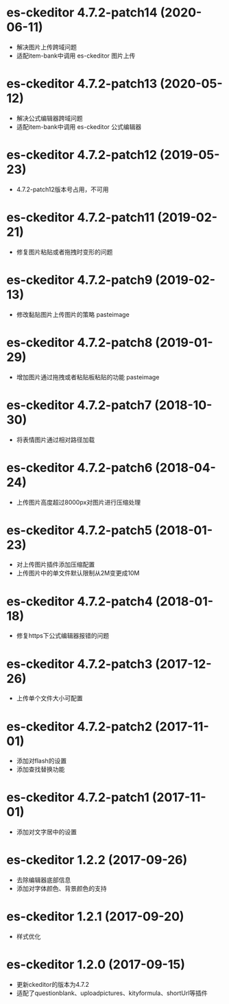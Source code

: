 # es-ckeditor 4.7.2-patch14 (2020-06-11)

* 解决图片上传跨域问题
* 适配item-bank中调用 es-ckeditor 图片上传

# es-ckeditor 4.7.2-patch13 (2020-05-12)

* 解决公式编辑器跨域问题
* 适配item-bank中调用 es-ckeditor 公式编辑器

# es-ckeditor 4.7.2-patch12 (2019-05-23)

* 4.7.2-patch12版本号占用，不可用

# es-ckeditor 4.7.2-patch11 (2019-02-21)

* 修复图片粘贴或者拖拽时变形的问题

# es-ckeditor 4.7.2-patch9 (2019-02-13)

* 修改黏贴图片上传图片的策略 pasteimage

# es-ckeditor 4.7.2-patch8 (2019-01-29)

* 增加图片通过拖拽或者粘贴板粘贴的功能 pasteimage

# es-ckeditor 4.7.2-patch7 (2018-10-30)

* 将表情图片通过相对路径加载

# es-ckeditor 4.7.2-patch6 (2018-04-24)

* 上传图片高度超过8000px对图片进行压缩处理

# es-ckeditor 4.7.2-patch5 (2018-01-23)

* 对上传图片插件添加压缩配置
* 上传图片中的单文件默认限制从2M变更成10M

# es-ckeditor 4.7.2-patch4 (2018-01-18)

* 修复https下公式编辑器报错的问题

# es-ckeditor 4.7.2-patch3 (2017-12-26)

* 上传单个文件大小可配置

# es-ckeditor 4.7.2-patch2 (2017-11-01)

* 添加对flash的设置
* 添加查找替换功能

# es-ckeditor 4.7.2-patch1 (2017-11-01)

* 添加对文字居中的设置

# es-ckeditor 1.2.2 (2017-09-26)

* 去除编辑器底部信息
* 添加对字体颜色、背景颜色的支持

# es-ckeditor 1.2.1 (2017-09-20)

* 样式优化

# es-ckeditor 1.2.0 (2017-09-15)

* 更新ckeditor的版本为4.7.2
* 适配了questionblank、uploadpictures、kityformula、shortUrl等插件
